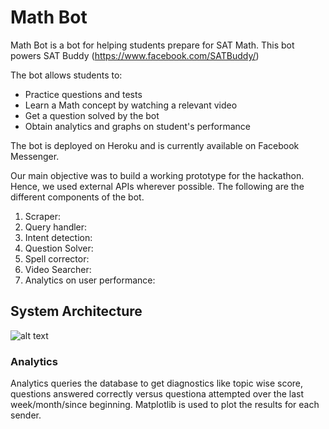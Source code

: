 # Math Bot
Math Bot is a bot for helping students prepare for SAT Math. This bot powers SAT Buddy (https://www.facebook.com/SATBuddy/)

The bot allows students to:
- Practice questions and tests
- Learn a Math concept by watching a relevant video
- Get a question solved by the bot
- Obtain analytics and graphs on student's performance

The bot is deployed on Heroku and is currently available on Facebook Messenger. 

Our main objective was to build a working prototype for the hackathon. Hence, we used external APIs wherever possible. The following are the different components of the bot. 
1. Scraper:
2. Query handler: 
3. Intent detection:
4. Question Solver:
5. Spell corrector:
6. Video Searcher:
7. Analytics on user performance:

## System Architecture
![alt text](https://github.com/chirag9127/math_bot/blob/master/SystemArchitecture.jpeg)

### Analytics
Analytics queries the database to get diagnostics like topic wise score, questions answered correctly versus questiona attempted over the last week/month/since beginning.
Matplotlib is used to plot the results for each sender.

